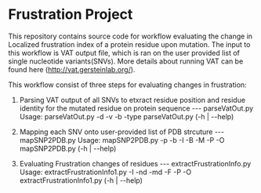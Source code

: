 # Frustration Project

This repository contains source code for workflow evaluating the change in Localized frustration index of a protein residue
upon mutation. The input to this workflow is VAT output file, which is ran on the user provided
list of single nucleotide variants(SNVs). More details about running VAT can be found here (http://vat.gersteinlab.org/).

This workflow consist of three steps for evaluating changes in frustration:

1) Parsing VAT output of all SNVs to etxract residue position and residue identity for the mutated residue on protein sequence --- parseVatOut.py
Usage:
  parseVatOut.py -d <dataResource> -v <vatOut> -b <bioMartFile> -type <snpType>
  parseVatOut.py (-h | --help)

2) Mapping each SNV onto user-provided list of PDB strcuture --- mapSNP2PDB.py
Usage:
  mapSNP2PDB.py -p <pdbIdList> -b <bioMartFile> -I <snpSummaryFile> -B <blastPDir> -M <modellerDir> -P <pbdSeqDir> -O <outLogFile>
  mapSNP2PDB.py (-h | --help)

3) Evaluating Frustration changes of residues  --- extractFrustrationInfo.py
Usage:
  extractFrustrationInfo1.py -I <mappedSNPInfo> -nd <nativePDBDir> -md <mutPDBDir> -F <frstnExecDir> -P <pdbSeqDir> -O <frustrationOutFile>
  extractFrustrationInfo1.py (-h | --help)
